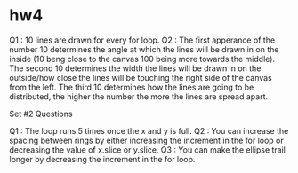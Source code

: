 # hw4
Q1 : 10 lines are drawn for every for loop.
Q2 : The first apperance of the number 10 determines the angle at which the lines will be drawn in on the inside (10 beng close to the canvas 100 being more towards the middle). The second 10 determines the width the lines will be drawn in on the outside/how close the lines will be touching the right side of the canvas from the left. The third 10 determines how the lines are going to be distributed, the higher the number the more the lines are spread apart.

Set #2 Questions

Q1 : The loop runs 5 times once the x and y is full.
Q2 : You can increase the spacing between rings by either increasing the increment in the for loop or decreasing the value of x.slice or y.slice.
Q3 : You can make the ellipse trail longer by decreasing the increment in the for loop.

